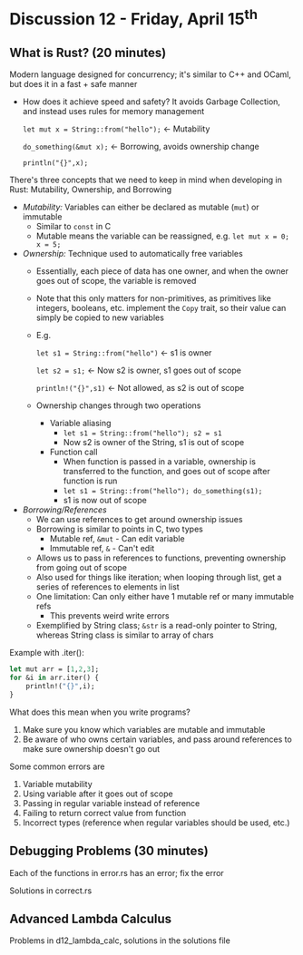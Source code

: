 # Discussion 12 - Friday, April 15<sup>th</sup>

## What is Rust? (20 minutes)



Modern language designed for concurrency; it's similar to C++ and OCaml, but does it in a fast + safe manner
* How does it achieve speed and safety? It avoids Garbage Collection, and instead uses rules for memory management 

	`let mut x = String::from("hello");` &lt;- Mutability

	`do_something(&mut x);` &lt;- Borrowing, avoids ownership change

	`println("{}",x);`



There's three concepts that we need to keep in mind when developing in Rust: Mutability, Ownership, and Borrowing
* _Mutability:_ Variables can either be declared as mutable (`mut`) or immutable
    * Similar to `const` in C
    * Mutable means the variable can be reassigned, e.g. `let mut x = 0; x = 5;`
* _Ownership:_ Technique used to automatically free variables
    * Essentially, each piece of data has one owner, and when the owner goes out of scope, the variable is removed
    * Note that this only matters for non-primitives, as primitives like integers, booleans, etc. implement the `Copy` trait, so their value can simply be copied to new variables
    * E.g. 
    
    	`let s1 = String::from("hello")` &lt;- s1 is owner
    
    	`let s2 = s1;` &lt;- Now s2 is owner, s1 goes out of scope
    
    	`println!("{}",s1)` &lt;- Not allowed, as s2 is out of scope
    
    * Ownership changes through two operations
        * Variable aliasing
            * `let s1 = String::from("hello"); s2 = s1`
            * Now s2 is owner of the String, s1 is out of scope
        * Function call
            * When function is passed in a variable, ownership is transferred to the function, and goes out of scope after function is run
            * `let s1 = String::from("hello"); do_something(s1);`
            * s1 is now out of scope
* _Borrowing/References_
    * We can use references to get around ownership issues
    * Borrowing is similar to points in C, two types
        * Mutable ref, `&mut` - Can edit variable
        * Immutable ref, `&` - Can't edit
    * Allows us to pass in references to functions, preventing ownership from going out of scope
    * Also used for things like iteration; when looping through list, get a series of references to elements in list
    * One limitation: Can only either have 1 mutable ref or many immutable refs
        * This prevents weird write errors
    * Exemplified by String class; `&str` is a read-only pointer to String, whereas String class is similar to array of chars

Example with .iter(): 

```ocaml
let mut arr = [1,2,3];
for &i in arr.iter() {
	println!("{}",i);
}
```

What does this mean when you write programs? 



1. Make sure you know which variables are mutable and immutable
2. Be aware of who owns certain variables, and pass around references to make sure ownership doesn't go out

Some common errors are



1. Variable mutability
2. Using variable after it goes out of scope
3. Passing in regular variable instead of reference
4. Failing to return correct value from function
5. Incorrect types (reference when regular variables should be used, etc.)

## Debugging Problems (30 minutes)

Each of the functions in error.rs has an error; fix the error

Solutions in correct.rs

## Advanced Lambda Calculus 

Problems in d12_lambda_calc, solutions in the solutions file
